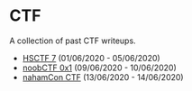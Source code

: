 # CTF
A collection of past CTF writeups.

* [HSCTF 7](./HSCTF7) (01/06/2020 - 05/06/2020)
* [noobCTF 0x1](./noobCTF%200x1) (09/06/2020 - 10/06/2020)
* [nahamCon CTF](./nahamCon%20CTF) (13/06/2020 - 14/06/2020)
